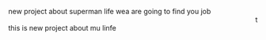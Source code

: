 new project about superman life
wea are going to find you job
<br>
<marquee>this is you style(dropDown)</marquee>
this is new project about mu linfe
